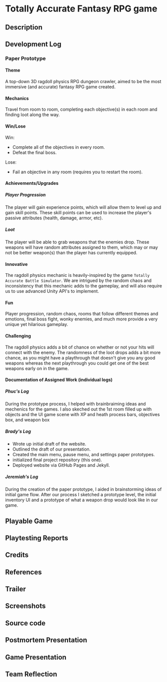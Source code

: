 # Totally Accurate Fantasy RPG game 

## Description 
## Development Log 

### Paper Prototype

#### Theme

A top-down 3D ragdoll physics RPG dungeon crawler, aimed to be the most immersive (and accurate) fantasy RPG game created.

#### Mechanics

Travel from room to room, completing each objective(s) in each room and finding loot along the way.

#### Win/Lose

Win:
- Complete all of the objectives in every room.
- Defeat the final boss.

Lose:
- Fail an objective in any room (requires you to restart the room).

#### Achievements/Upgrades

##### Player Progression

The player will gain experience points, which will allow them to level up and gain skill points. These skill points can be used to increase the player's passive attributes (health, damage, armor, etc).

##### Loot
The player will be able to grab weapons that the enemies drop. These weapons will have random attributes assigned to them, which may or may not be better weapon(s) than the player has currently equipped.

#### Innovative

The ragdoll physics mechanic is heavily-inspired by the game `Totally Accurate Battle Simulator`. We are intrigued by the random chaos and inconsistency that this mechanic adds to the gameplay, and will also require us to use advanced Unity API's to implement.

#### Fun

Player progression, random chaos, rooms that follow different themes and emotions, final boss fight, wonky enemies, and much more provide a very unique yet hilarious gameplay.

#### Challenging

The ragdoll physics adds a bit of chance on whether or not your hits will connect with the enemy. The randomness of the loot drops adds a bit more chance, as you might have a playthrough that doesn't give you any good weapons whereas the next playthrough you could get one of the best weapons early on in the game.

#### Documentation of Assigned Work (individual logs)

##### Phuc's Log 

During the prototype process, I helped with brainbraiming ideas and mechenics for the games.  I also skeched out the 1st room filled up with objects  and the UI game scene with XP and heath process bars,  objectives box, and weapon box

##### Brady's Log

- Wrote up initial draft of the website.
- Outlined the draft of our presentation.
- Created the main menu, pause menu, and settings paper prototypes.
- initialized final project repository (this one).
- Deployed website via GitHub Pages and Jekyll.

##### Jeremiah's Log

During the creation of the paper prototype, I aided in brainstorming ideas of initial game flow. After our process I sketched a prototype level, the initial inventory UI and a prototype of what a weapon drop would look like in our game.

## Playable Game 
## Playtesting Reports 
## Credits 
## References 
## Trailer 
## Screenshots
## Source code
## Postmortem Presentation 
## Game Presentation 
## Team Reflection
